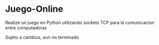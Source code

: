 # Juego-Online
Realize un juego en Python utilizando sockets TCP para la comunicacion entre computadoras

Sujeto a cambios, aun no terminado
